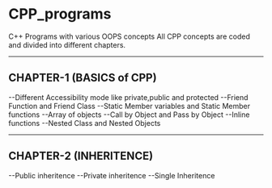 # CPP_programs
C++ Programs with various OOPS concepts
All CPP concepts are coded and divided into different chapters.

---------------------------
CHAPTER-1 (BASICS of CPP)
---------------------------
--Different Accessibility mode like private,public and protected
--Friend Function and Friend Class
--Static Member variables and Static Member functions
--Array of objects
--Call by Object and Pass by Object
--Inline functions
--Nested Class and Nested Objects

------------------------
CHAPTER-2 (INHERITENCE)
------------------------
--Public inheritence 
--Private inheritence
--Single Inheritence

